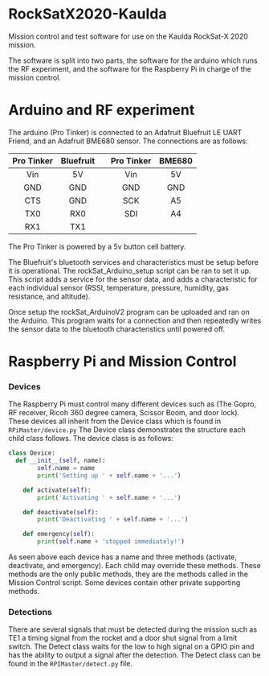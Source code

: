 # RockSatX2020-KauIda
Mission control and test software for use on the KauIda RockSat-X 2020 mission.

The software is split into two parts, the software for the arduino which runs the RF experiment, and the software for the Raspberry Pi in charge of the mission control.

# Arduino and RF experiment
The arduino (Pro Tinker) is connected to an Adafruit Bluefruit LE UART Friend, and an Adafruit BME680 sensor.
The connections are as follows:

| Pro Tinker | Bluefruit |    | Pro Tinker | BME680 |
|:----------:|:---------:|----|:----------:|:------:|
| Vin        | 5V        |    | Vin        | 5V     |
| GND        | GND       |    | GND        | GND    |
| CTS        | GND       |    | SCK        | A5     |
| TX0        | RX0       |    | SDI        | A4     |
| RX1        | TX1       |

The Pro Tinker is powered by a 5v button cell battery.

The Bluefruit's bluetooth services and characteristics must be setup before it is operational. The rockSat_Arduino_setup script can be ran to set it up. This script adds a service for the sensor data, and adds a characteristic for each individual sensor (RSSI, temperature, pressure, humidity, gas resistance, and altitude).

Once setup the rockSat_ArduinoV2 program can be uploaded and ran on the Arduino. This program waits for a connection and then repeatedly writes the sensor data to the bluetooth characteristics until powered off.

# Raspberry Pi and Mission Control

### Devices
The Raspberry Pi must control many different devices such as (The Gopro, RF receiver, Ricoh 360 degree camera, Scissor Boom, and door lock). These devices all inherit from the Device class which is found in ```RPiMaster/device.py``` The Device class demonstrates the structure each child class follows. The device class is as follows:

```python
class Device:
  def __init__(self, name):
		self.name = name
		print('Setting up ' + self.name + '...')

	def activate(self):
		print('Activating ' + self.name + '...')

	def deactivate(self):
		print('Deactivating ' + self.name + '...')

	def emergency(self):
		print(self.name + 'stopped immediately!')
 ```
 
As seen above each device has a name and three methods (activate, deactivate, and emergency). Each child may override these methods. These methods are the only public methods, they are the methods called in the Mission Control script. Some devices contain other private supporting methods.

### Detections
There are several signals that must be detected during the mission such as TE1 a timing signal from the rocket and a door shut signal from a limit switch. The Detect class waits for the low to high signal on a GPIO pin and has the ability to output a signal after the detection. The Detect class can be found in the ```RPIMaster/detect.py``` file.
